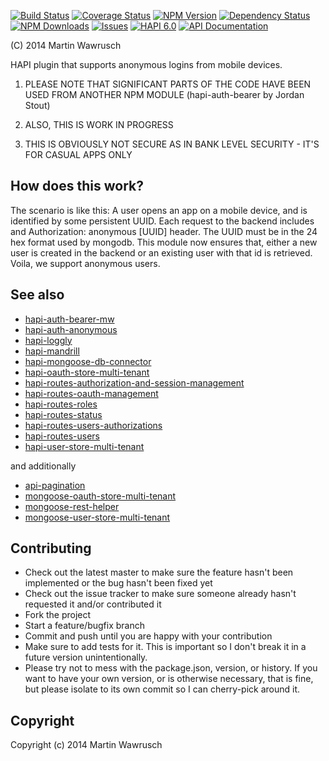 [![Build Status](https://travis-ci.org/codedoctor/hapi-auth-anonymous.svg?branch=master)](https://travis-ci.org/codedoctor/hapi-auth-anonymous)
[![Coverage Status](https://img.shields.io/coveralls/codedoctor/hapi-auth-anonymous.svg)](https://coveralls.io/r/codedoctor/hapi-auth-anonymous)
[![NPM Version](http://img.shields.io/npm/v/hapi-auth-anonymous.svg)](https://www.npmjs.org/package/hapi-auth-anonymous)
[![Dependency Status](https://gemnasium.com/codedoctor/hapi-auth-anonymous.svg)](https://gemnasium.com/codedoctor/hapi-auth-anonymous)
[![NPM Downloads](http://img.shields.io/npm/dm/hapi-auth-anonymous.svg)](https://www.npmjs.org/package/hapi-auth-anonymous)
[![Issues](http://img.shields.io/github/issues/codedoctor/.svg)](https://github.com/codedoctor/hapi-auth-anonymous/issues)
[![HAPI 6.0](http://img.shields.io/badge/hapi-6.0-blue.svg)](http://hapijs.com)
[![API Documentation](http://img.shields.io/badge/API-Documentation-ff69b4.svg)](http://coffeedoc.info/github/codedoctor/hapi-auth-anonymous)


(C) 2014 Martin Wawrusch

HAPI plugin that supports anonymous logins from mobile devices.

1. PLEASE NOTE THAT SIGNIFICANT PARTS OF THE CODE HAVE BEEN USED FROM ANOTHER NPM MODULE (hapi-auth-bearer by Jordan Stout)

2. ALSO, THIS IS WORK IN PROGRESS

3. THIS IS OBVIOUSLY NOT SECURE AS IN BANK LEVEL SECURITY - IT'S FOR CASUAL APPS ONLY

## How does this work?

The scenario is like this: A user opens an app on a mobile device, and is identified by some persistent UUID. Each request to the backend includes and Authorization: anonymous [UUID] header. The UUID must be in the 24 hex format used by mongodb. This module now ensures that, either a new user is created in the backend or an existing user with that id is retrieved. Voila, we support anonymous users.


## See also

* [hapi-auth-bearer-mw](https://github.com/codedoctor/hapi-auth-bearer-mw)
* [hapi-auth-anonymous](https://github.com/codedoctor/hapi-auth-anonymous)
* [hapi-loggly](https://github.com/codedoctor/hapi-loggly)
* [hapi-mandrill](https://github.com/codedoctor/hapi-mandrill)
* [hapi-mongoose-db-connector](https://github.com/codedoctor/hapi-mongoose-db-connector)
* [hapi-oauth-store-multi-tenant](https://github.com/codedoctor/hapi-oauth-store-multi-tenant)
* [hapi-routes-authorization-and-session-management](https://github.com/codedoctor/hapi-routes-authorization-and-session-management)
* [hapi-routes-oauth-management](https://github.com/codedoctor/hapi-routes-oauth-management)
* [hapi-routes-roles](https://github.com/codedoctor/hapi-routes-roles)
* [hapi-routes-status](https://github.com/codedoctor/hapi-routes-status)
* [hapi-routes-users-authorizations](https://github.com/codedoctor/hapi-routes-users-authorizations)
* [hapi-routes-users](https://github.com/codedoctor/hapi-routes-users)
* [hapi-user-store-multi-tenant](https://github.com/codedoctor/hapi-user-store-multi-tenant)

and additionally

* [api-pagination](https://github.com/codedoctor/api-pagination)
* [mongoose-oauth-store-multi-tenant](https://github.com/codedoctor/mongoose-oauth-store-multi-tenant)
* [mongoose-rest-helper](https://github.com/codedoctor/mongoose-rest-helper)
* [mongoose-user-store-multi-tenant](https://github.com/codedoctor/mongoose-user-store-multi-tenant)

## Contributing
 
* Check out the latest master to make sure the feature hasn't been implemented or the bug hasn't been fixed yet
* Check out the issue tracker to make sure someone already hasn't requested it and/or contributed it
* Fork the project
* Start a feature/bugfix branch
* Commit and push until you are happy with your contribution
* Make sure to add tests for it. This is important so I don't break it in a future version unintentionally.
* Please try not to mess with the package.json, version, or history. If you want to have your own version, or is otherwise necessary, that is fine, but please isolate to its own commit so I can cherry-pick around it.

## Copyright

Copyright (c) 2014 Martin Wawrusch 

